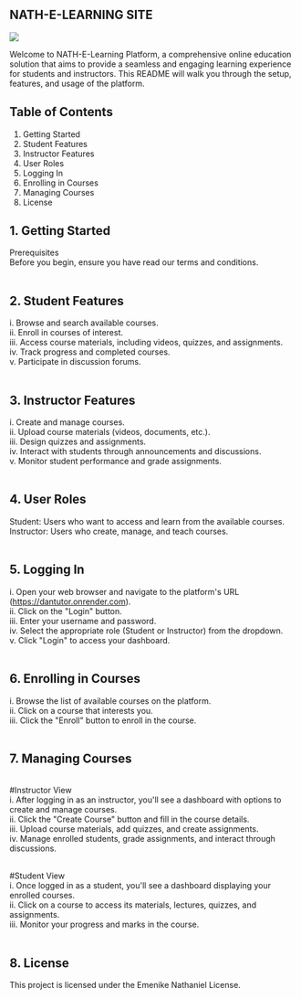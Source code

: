 ## NATH-E-LEARNING SITE <br/> 

<img src="https://avatars.githubusercontent.com/u/111175741?s=200&v=4"/> <br/>

Welcome to NATH-E-Learning Platform, a comprehensive online education solution that aims to provide a seamless and engaging learning experience for students and instructors. This README will walk you through the setup, features, and usage of the platform. <br/>

## Table of Contents <br/>

1. Getting Started<br/>
2. Student Features<br/>
3. Instructor Features<br/>
4. User Roles<br/>
5. Logging In<br/>
6. Enrolling in Courses<br/>
7. Managing Courses<br/>
8. License<br/>


## 1. Getting Started<br/>
Prerequisites<br/>
Before you begin, ensure you have read our terms and conditions.<br/>
<br/>

## 2. Student Features<br/>
i. Browse and search available courses.<br/>
ii. Enroll in courses of interest.<br/>
iii. Access course materials, including videos, quizzes, and assignments.<br/>
iv. Track progress and completed courses.<br/>
v. Participate in discussion forums.<br/>
<br/>

## 3. Instructor Features<br/>
i. Create and manage courses.<br/>
ii. Upload course materials (videos, documents, etc.).<br/>
iii. Design quizzes and assignments.<br/>
iv. Interact with students through announcements and discussions.<br/>
v. Monitor student performance and grade assignments.<br/>
<br/>

## 4. User Roles<br/>
Student: Users who want to access and learn from the available courses.<br/>
Instructor: Users who create, manage, and teach courses.<br/>
<br/>

## 5. Logging In<br/>
i. Open your web browser and navigate to the platform's URL (https://dantutor.onrender.com).<br/>
ii. Click on the "Login" button.<br/>
iii. Enter your username and password.<br/>
iv. Select the appropriate role (Student or Instructor) from the dropdown.<br/>
v. Click "Login" to access your dashboard.<br/>
<br/>

## 6. Enrolling in Courses<br/>
i. Browse the list of available courses on the platform.<br/>
ii. Click on a course that interests you.<br/>
iii. Click the "Enroll" button to enroll in the course.<br/>
<br/>

## 7. Managing Courses<br/>
<br/>
#Instructor View <br/>
i. After logging in as an instructor, you'll see a dashboard with options to create and manage courses.<br/>
ii. Click the "Create Course" button and fill in the course details.<br/>
iii. Upload course materials, add quizzes, and create assignments.<br/>
iv. Manage enrolled students, grade assignments, and interact through discussions.<br/>
<br/>

#Student View <br/>
i. Once logged in as a student, you'll see a dashboard displaying your enrolled courses.<br/>
ii. Click on a course to access its materials, lectures, quizzes, and assignments.<br/>
iii. Monitor your progress and marks in the course.<br/>
<br/>

## 8. License<br/>
This project is licensed under the Emenike Nathaniel License.<br/>
